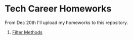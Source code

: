 # Tech Career Homeworks

From Dec 20th I'll upload my homeworks to this repository.

1. [Filter Methods](./20th_dec/first-homework-filter-methods/index.html)

